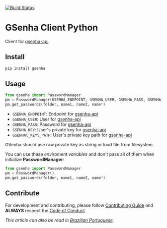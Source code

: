 [![Build Status](https://travis-ci.com/globocom/gsenha-python.svg?branch=master)](https://travis-ci.com/globocom/gsenha-python)

# GSenha Client Python

Client for [gsenha-api](https://github.com/globocom/gsenha-api)

## Install
```bash
pip install gsenha
```

## Usage
```python
from gsenha import PasswordManager
pm = PasswordManager(GSENHA_ENDPOINT, GSENHA_USER, GSENHA_PASS, GSENHA_KEY|GSENHA_KEY_PATH, verify='path_to_your_private_cert')
pm.get_passwords(folder, name1, name2, name*)
```

* `GSENHA_ENDPOINT`: Endpoint for [gsenha-api](https://github.com/globocom/gsenha-api)
* `GSENHA_USER`: User for [gsenha-api](https://github.com/globocom/gsenha-api)
* `GSENHA_PASS`: Password for [gsenha-api](https://github.com/globocom/gsenha-api)
* `GSENHA_KEY`: User's private key for [gsenha-api](https://github.com/globocom/gsenha-api)
* `GSENHA\_KEY\_PATH`: User's private key path for [gsenha-api](https://github.com/globocom/gsenha-api)

GSenha should use raw private key as string or load file from filesystem.

You can use these *enviroment variables* and don't pass all of them when initialize **PasswordManager**:
```python
from gsenha import PasswordManager
pm = PasswordManager()
pm.get_passwords(folder, name1, name2, name*)
```

## Contribute

For development and contributing, please follow [Contributing Guide](https://github.com/globocom/gsenha-python/blob/master/CONTRIBUTING.md) and **ALWAYS** respect the [Code of Conduct](https://github.com/globocom/gsenha-python/blob/master/CODE_OF_CONDUCT.md)

*This article can also be read in [Brazilian Portuguese](README-pt-BR.md).*
